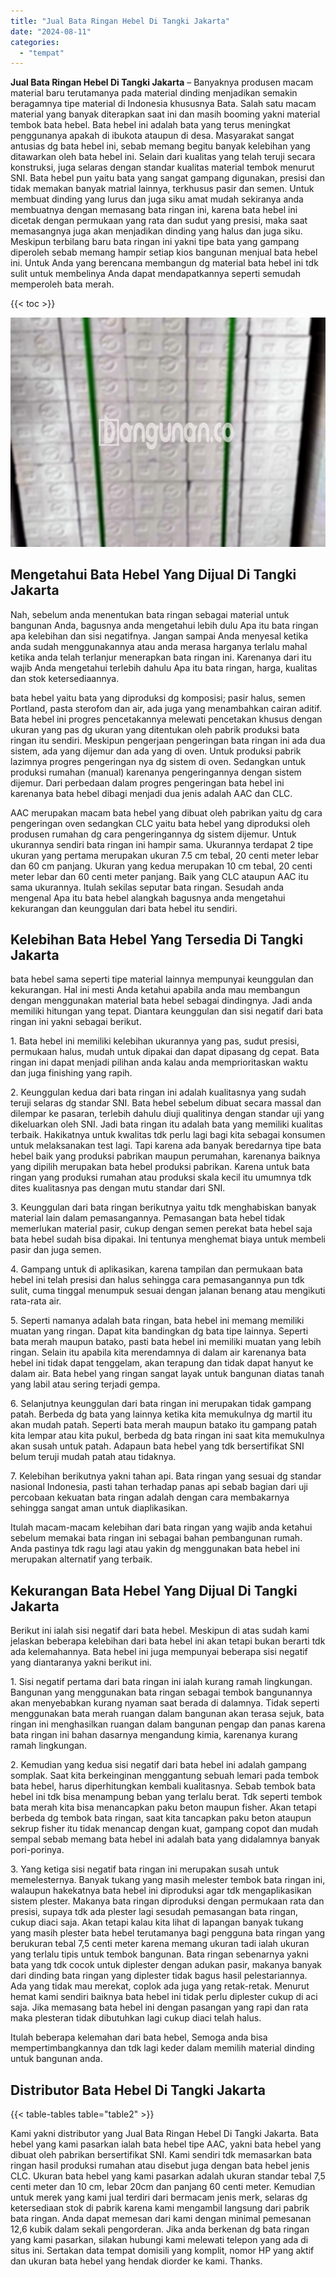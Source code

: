 ```yaml
---
title: "Jual Bata Ringan Hebel Di Tangki Jakarta"
date: "2024-08-11"
categories: 
  - "tempat"
---
```


**Jual Bata Ringan Hebel Di Tangki Jakarta** – Banyaknya produsen macam material baru terutamanya pada material dinding menjadikan semakin beragamnya tipe material di Indonesia khususnya Bata. Salah satu macam material yang banyak diterapkan saat ini dan masih booming yakni material tembok bata hebel. Bata hebel ini adalah bata yang terus meningkat penggunanya apakah di ibukota ataupun di desa. Masyarakat sangat antusias dg bata hebel ini, sebab memang begitu banyak kelebihan yang ditawarkan oleh bata hebel ini. Selain dari kualitas yang telah teruji secara konstruksi, juga selaras dengan standar kualitas material tembok menurut SNI. Bata hebel pun yaitu bata yang sangat gampang digunakan, presisi dan tidak memakan banyak matrial lainnya, terkhusus pasir dan semen. Untuk membuat dinding yang lurus dan juga siku amat mudah sekiranya anda membuatnya dengan memasang bata ringan ini, karena bata hebel ini dicetak dengan permukaan yang rata dan sudut yang presisi, maka saat memasangnya juga akan menjadikan dinding yang halus dan juga siku. Meskipun terbilang baru bata ringan ini yakni tipe bata yang gampang diperoleh sebab memang hampir setiap kios bangunan menjual bata hebel ini. Untuk Anda yang berencana membangun dg material bata hebel ini tdk sulit untuk membelinya Anda dapat mendapatkannya seperti semudah memperoleh bata merah.

{{< toc >}}

![Jual Bata Ringan Hebel Di Tangki Jakarta](/images/jual-hebel-murah-11.png)

## Mengetahui Bata Hebel Yang Dijual Di Tangki Jakarta

Nah, sebelum anda menentukan bata ringan sebagai material untuk bangunan Anda, bagusnya anda mengetahui lebih dulu Apa itu bata ringan apa kelebihan dan sisi negatifnya. Jangan sampai Anda menyesal ketika anda sudah menggunakannya atau anda merasa harganya terlalu mahal ketika anda telah terlanjur menerapkan bata ringan ini. Karenanya dari itu wajib Anda mengetahui terlebih dahulu Apa itu bata ringan, harga, kualitas dan stok ketersediaannya.

bata hebel yaitu bata yang diproduksi dg komposisi; pasir halus, semen Portland, pasta sterofom dan air, ada juga yang menambahkan cairan aditif. Bata hebel ini progres pencetakannya melewati pencetakan khusus dengan ukuran yang pas dg ukuran yang ditentukan oleh pabrik produksi bata ringan itu sendiri. Meskipun pengerjaan pengeringan bata ringan ini ada dua sistem, ada yang dijemur dan ada yang di oven. Untuk produksi pabrik lazimnya progres pengeringan nya dg sistem di oven. Sedangkan untuk produksi rumahan (manual) karenanya pengeringannya dengan sistem dijemur. Dari perbedaan dalam progres pengeringan bata hebel ini karenanya bata hebel dibagi menjadi dua jenis adalah AAC dan CLC.

AAC merupakan macam bata hebel yang dibuat oleh pabrikan yaitu dg cara pengeringan oven sedangkan CLC yaitu bata hebel yang diproduksi oleh produsen rumahan dg cara pengeringannya dg sistem dijemur. Untuk ukurannya sendiri bata ringan ini hampir sama. Ukurannya terdapat 2 tipe ukuran yang pertama merupakan ukuran 7.5 cm tebal, 20 centi meter lebar dan 60 cm panjang. Ukuran yang kedua merupakan 10 cm tebal, 20 centi meter lebar dan 60 centi meter panjang. Baik yang CLC ataupun AAC itu sama ukurannya. Itulah sekilas seputar bata ringan. Sesudah anda mengenal Apa itu bata hebel alangkah bagusnya anda mengetahui kekurangan dan keunggulan dari bata hebel itu sendiri.

## Kelebihan Bata Hebel Yang Tersedia Di Tangki Jakarta

bata hebel sama seperti tipe material lainnya mempunyai keunggulan dan kekurangan. Hal ini mesti Anda ketahui apabila anda mau membangun dengan menggunakan material bata hebel sebagai dindingnya. Jadi anda memiliki hitungan yang tepat. Diantara keunggulan dan sisi negatif dari bata ringan ini yakni sebagai berikut.

1\. Bata hebel ini memiliki kelebihan ukurannya yang pas, sudut presisi, permukaan halus, mudah untuk dipakai dan dapat dipasang dg cepat. Bata ringan ini dapat menjadi pilihan anda kalau anda memprioritaskan waktu dan juga finishing yang rapih.

2\. Keunggulan kedua dari bata ringan ini adalah kualitasnya yang sudah teruji selaras dg standar SNI. Bata hebel sebelum dibuat secara massal dan dilempar ke pasaran, terlebih dahulu diuji qualitinya dengan standar uji yang dikeluarkan oleh SNI. Jadi bata ringan itu adalah bata yang memiliki kualitas terbaik. Hakikatnya untuk kwalitas tdk perlu lagi bagi kita sebagai konsumen untuk melaksanakan test lagi. Tapi karena ada banyak beredarnya tipe bata hebel baik yang produksi pabrikan maupun perumahan, karenanya baiknya yang dipilih merupakan bata hebel produksi pabrikan. Karena untuk bata ringan yang produksi rumahan atau produksi skala kecil itu umumnya tdk dites kualitasnya pas dengan mutu standar dari SNI.

3\. Keunggulan dari bata ringan berikutnya yaitu tdk menghabiskan banyak material lain dalam pemasangannya. Pemasangan bata hebel tidak memerlukan material pasir, cukup dengan semen perekat bata hebel saja bata hebel sudah bisa dipakai. Ini tentunya menghemat biaya untuk membeli pasir dan juga semen.

4\. Gampang untuk di aplikasikan, karena tampilan dan permukaan bata hebel ini telah presisi dan halus sehingga cara pemasangannya pun tdk sulit, cuma tinggal menumpuk sesuai dengan jalanan benang atau mengikuti rata-rata air.

5\. Seperti namanya adalah bata ringan, bata hebel ini memang memiliki muatan yang ringan. Dapat kita bandingkan dg bata tipe lainnya. Seperti bata merah maupun batako, pasti bata hebel ini memiliki muatan yang lebih ringan. Selain itu apabila kita merendamnya di dalam air karenanya bata hebel ini tidak dapat tenggelam, akan terapung dan tidak dapat hanyut ke dalam air. Bata hebel yang ringan sangat layak untuk bangunan diatas tanah yang labil atau sering terjadi gempa.

6\. Selanjutnya keunggulan dari bata ringan ini merupakan tidak gampang patah. Berbeda dg bata yang lainnya ketika kita memukulnya dg martil itu akan mudah patah. Seperti bata merah maupun batako itu gampang patah kita lempar atau kita pukul, berbeda dg bata ringan ini saat kita memukulnya akan susah untuk patah. Adapaun bata hebel yang tdk bersertifikat SNI belum teruji mudah patah atau tidaknya.

7\. Kelebihan berikutnya yakni tahan api. Bata ringan yang sesuai dg standar nasional Indonesia, pasti tahan terhadap panas api sebab bagian dari uji percobaan kekuatan bata ringan adalah dengan cara membakarnya sehingga sangat aman untuk diaplikasikan.

Itulah macam-macam kelebihan dari bata ringan yang wajib anda ketahui sebelum memakai bata ringan ini sebagai bahan pembangunan rumah. Anda pastinya tdk ragu lagi atau yakin dg menggunakan bata hebel ini merupakan alternatif yang terbaik.

## Kekurangan Bata Hebel Yang Dijual Di Tangki Jakarta

Berikut ini ialah sisi negatif dari bata hebel. Meskipun di atas sudah kami jelaskan beberapa kelebihan dari bata hebel ini akan tetapi bukan berarti tdk ada kelemahannya. Bata hebel ini juga mempunyai beberapa sisi negatif yang diantaranya yakni berikut ini.

1\. Sisi negatif pertama dari bata ringan ini ialah kurang ramah lingkungan. Bangunan yang menggunakan bata ringan sebagai tembok bangunannya akan menyebabkan kurang nyaman saat berada di dalamnya. Tidak seperti menggunakan bata merah ruangan dalam bangunan akan terasa sejuk, bata ringan ini menghasilkan ruangan dalam bangunan pengap dan panas karena bata ringan ini bahan dasarnya mengandung kimia, karenanya kurang ramah lingkungan.

2\. Kemudian yang kedua sisi negatif dari bata hebel ini adalah gampang somplak. Saat kita berkeinginan menggantung sebuah lemari pada tembok bata hebel, harus diperhitungkan kembali kualitasnya. Sebab tembok bata hebel ini tdk bisa menampung beban yang terlalu berat. Tdk seperti tembok bata merah kita bisa menancapkan paku beton maupun fisher. Akan tetapi berbeda dg tembok bata ringan, saat kita tancapkan paku beton ataupun sekrup fisher itu tidak menancap dengan kuat, gampang copot dan mudah sempal sebab memang bata hebel ini adalah bata yang didalamnya banyak pori-porinya.

3\. Yang ketiga sisi negatif bata ringan ini merupakan susah untuk memelesternya. Banyak tukang yang masih melester tembok bata ringan ini, walaupun hakekatnya bata hebel ini diproduksi agar tdk mengaplikasikan sistem plester. Makanya bata ringan diproduksi dengan permukaan rata dan presisi, supaya tdk ada plester lagi sesudah pemasangan bata ringan, cukup diaci saja. Akan tetapi kalau kita lihat di lapangan banyak tukang yang masih plester bata hebel terutamanya bagi pengguna bata ringan yang berukuran tebal 7,5 centi meter karena memang ukuran tadi ialah ukuran yang terlalu tipis untuk tembok bangunan. Bata ringan sebenarnya yakni bata yang tdk cocok untuk diplester dengan adukan pasir, makanya banyak dari dinding bata ringan yang diplester tidak bagus hasil pelestariannya. Ada yang tidak mau merekat, coplok ada juga yang retak-retak. Menurut hemat kami sendiri baiknya bata hebel ini tidak perlu diplester cukup di aci saja. Jika memasang bata hebel ini dengan pasangan yang rapi dan rata maka plesteran tidak dibutuhkan lagi cukup diaci telah halus.

Itulah beberapa kelemahan dari bata hebel, Semoga anda bisa mempertimbangkannya dan tdk lagi keder dalam memilih material dinding untuk bangunan anda.

## Distributor Bata Hebel Di Tangki Jakarta

{{< table-tables table="table2" >}}

Kami yakni distributor yang Jual Bata Ringan Hebel Di Tangki Jakarta. Bata hebel yang kami pasarkan ialah bata hebel tipe AAC, yakni bata hebel yang dibuat oleh pabrikan bersertifikat SNI. Kami sendiri tdk memasarkan bata ringan hasil produksi rumahan atau disebut juga dengan bata hebel jenis CLC. Ukuran bata hebel yang kami pasarkan adalah ukuran standar tebal 7,5 centi meter dan 10 cm, lebar 20cm dan panjang 60 centi meter. Kemudian untuk merek yang kami jual terdiri dari bermacam jenis merk, selaras dg ketersediaan stok di pabrik karena kami mengambil langsung dari pabrik bata ringan. Anda dapat memesan dari kami dengan minimal pemesanan 12,6 kubik dalam sekali pengorderan. Jika anda berkenan dg bata ringan yang kami pasarkan, silakan hubungi kami melewati telepon yang ada di situs ini. Sertakan data tempat domisili yang komplit, nomor HP yang aktif dan ukuran bata hebel yang hendak diorder ke kami. Thanks.

